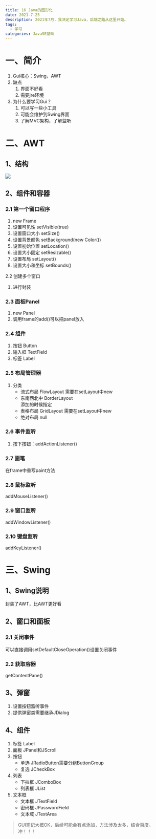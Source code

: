 ```yaml
---
title: 16_Java的图形化
date: 2021-7-25
description: 2021年7月，我决定学习Java，后端之路从这里开始。
tags:
  - 学习
categories: JavaSE基础
---
```


# 一、简介
1. Gui核心：Swing，AWT
2. 缺点
	1. 界面不好看
	2. 需要jre环境
3. 为什么要学习Gui？
	1. 可以写一些小工具
	2. 可能会维护到Swing界面
	3. 了解MVC架构，了解监听

# 二、AWT
## 1、结构
![](https://img.yublog.top/img/202211011226042.png)

## 2、组件和容器
### 2.1 第一个窗口程序
1. new Frame
2. 设置可见性 setVisible(true)
3. 设置窗口大小 setSize()
4. 设置背景颜色 setBackground(new Color())
5. 设置初始位置 setLocation()
6. 设置大小固定 setResizable()
7. 设置布局 setLayout()
8. 设置大小和坐标 setBounds()

2.2 创建多个窗口

1. 进行封装

### 2.3 面板Panel
1. new Panel
2. 调用frame的add()可以把panel放入

### 2.4 组件
1. 按钮		Button
2. 输入框	TextField
3. 标签		Label

### 2.5 布局管理器
1. 分类
	- 流式布局	FlowLayout
		需要在setLayout中new
	- 东南西北中	BorderLayout	
		添加的时候指定
	- 表格布局	GridLayout
		需要在setLayout中new
	- 绝对布局
		null

### 2.6 事件监听
1. 按下按钮：addActionListener()

### 2.7 画笔
在frame中重写paint方法

### 2.8 鼠标监听
addMouseListener()

### 2.9 窗口监听
addWindowListener()

### 2.10 键盘监听
addKeyListener()

# 三、Swing
## 1、Swing说明
封装了AWT，比AWT更好看

## 2、窗口和面板

### 2.1 关闭事件
可以直接调用setDefaultCloseOperation()设置关闭事件

### 2.2 获取容器
getContentPane()

## 3、弹窗
1. 设置按钮监听事件
2. 提供弹窗类需要继承JDialog

## 4、组件
1. 标签		Label
2. 面板		JPanel和JScroll
3. 按钮
	- 单选		JRadioButton需要分组ButtonGroup
	- 复选		JCheckBox
4. 列表
	- 下拉框	JComboBox
	- 列表框	JList
5. 文本框	
	- 文本框	JTextField
	- 密码框	JPasswordField	
	- 文本域	JTextArea


> GUI笔记大概OK，后续可能会有点添加，方法涉及太多，结合百度。冲！！！